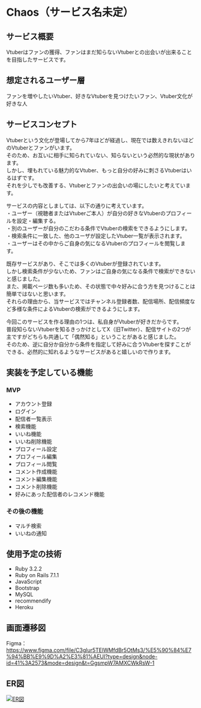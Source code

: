 # Chaos（サービス名未定）

## サービス概要
Vtuberはファンの獲得、ファンはまだ知らないVtuberとの出会いが出来ることを目指したサービスです。

## 想定されるユーザー層
ファンを増やしたいVtuber、好きなVtuberを見つけたいファン、Vtuber文化が好きな人

## サービスコンセプト
Vtuberという文化が登場してから7年ほどが経過し、現在では数えきれないほどのVtuberとファンがいます。  
そのため、お互いに相手に知られていない、知らないという必然的な現状があります。  
しかし、埋もれている魅力的なVtuber、もっと自分の好みに刺さるVtuberはいるはずです。  
それを少しでも改善する、Vtuberとファンの出会いの場にしたいと考えています。

サービスの内容としましては、以下の通りに考えています。  
・ユーザー（視聴者またはVtuberご本人）が自分の好きなVtuberのプロフィールを設定・編集する。    
・別のユーザーが自分のこだわる条件でVtuberの検索をできるようにします。    
・検索条件に一致した、他のユーザが設定したVtuber一覧が表示されます。  
・ユーザーはその中からご自身の気になるVtuberのプロフィールを閲覧します。  

既存サービスがあり、そこでは多くのVtuberが登録されています。  
しかし検索条件が少ないため、ファンはご自身の気になる条件で検索ができないと感じました。  
また、掲載ページ数も多いため、その状態で中々好みに合う方を見つけることは簡単ではないと思います。  
それらの理由から、当サービスではチャンネル登録者数、配信場所、配信頻度など多様な条件によるVtuberの検索ができるようにします。  

今回このサービスを作る理由の1つは、私自身がVtuberが好きだからです。   
普段知らないVtuberを知るきっかけとしてX（旧Twitter）、配信サイトの2つが主ですがどちらも共通して「偶然知る」ということがあると感じました。  
そのため、逆に自分か自分から条件を指定して好みに合うVtuberを探すことができる、必然的に知れるようなサービスがあると嬉しいので作ります。  

## 実装を予定している機能
### MVP
* アカウント登録
* ログイン
* 配信者一覧表示
* 検索機能
* いいね機能
* いいね削除機能
* プロフィール設定
* プロフィール編集
* プロフィール閲覧
* コメント作成機能
* コメント編集機能
* コメント削除機能
* 好みにあった配信者のレコメンド機能

### その後の機能
* マルチ検索
* いいねの通知

## 使用予定の技術
* Ruby 3.2.2
* Ruby on Rails 7.1.1
* JavaScript
* Bootstrap
* MySQL
* recommendify
* Heroku

## 画面遷移図
Figma：https://www.figma.com/file/C3glur5TElWMfdBr5OtMs3/%E5%90%84%E7%94%BB%E9%9D%A2%E3%81%AEUI?type=design&node-id=41%3A2573&mode=design&t=GgsmpW7AMXCWkRsW-1

## ER図
[![ER図](https://i.gyazo.com/48db12fa06feddd67bb3353e635fa4b7.png)](https://gyazo.com/48db12fa06feddd67bb3353e635fa4b7)